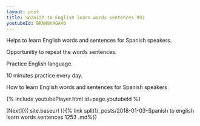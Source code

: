 ```yaml
---
layout: post
title: Spanish to English learn words sentences 892 
youtubeId: BRNN9hAGA40
---
```

 
 
Helps to learn English words and sentences for Spanish speakers.

Opportunitiy to repeat the words sentences. 

Practice English language. 
 
10 minutes practice every day. 
 
How to learn English words and sentences for Spanish speakers 
 
{% include youtubePlayer.html id=page.youtubeId %}
 
 
[Next]({{ site.baseurl }}{% link  split1/_posts/2018-01-03-Spanish to english learn words sentences 1253 .md%})
 
